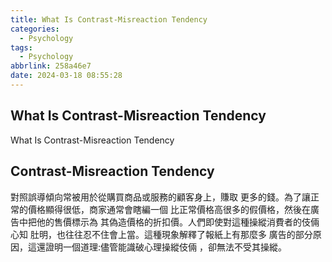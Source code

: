 ```yaml
---
title: What Is Contrast-Misreaction Tendency
categories:
  - Psychology
tags:
  - Psychology
abbrlink: 258a46e7
date: 2024-03-18 08:55:28
---
```

What Is Contrast-Misreaction Tendency
-----------------------------------------------------------------------------------------------
<!--more-->
What Is Contrast-Misreaction Tendency

Contrast-Misreaction Tendency
-----------------------------------------------------------------------------------------------
對照誤導傾向常被用於從購買商品或服務的顧客身上，賺取
更多的錢。為了讓正常的價格顯得很低，商家通常會瞎編一個
比正常價格高很多的假價格，然後在廣告中把他的售價標示為
其偽造價格的折扣價。人們即使對這種操縱消費者的伎倆心知
肚明，也往往忍不住會上當。這種現象解釋了報紙上有那麼多
廣告的部分原因，這還證明一個道理:儘管能識破心理操縱伎倆
，卻無法不受其操縱。